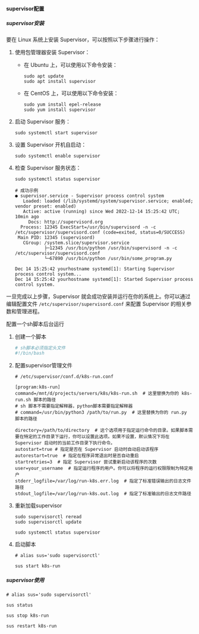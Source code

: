 #### supervisor配置

##### supervisor安装

要在 Linux 系统上安装 Supervisor，可以按照以下步骤进行操作：

1. 使用包管理器安装 Supervisor：
   - 在 Ubuntu 上，可以使用以下命令安装：
     ```shell
     sudo apt update
     sudo apt install supervisor
     ```
   - 在 CentOS 上，可以使用以下命令安装：
     ```shell
     sudo yum install epel-release
     sudo yum install supervisor
     ```

2. 启动 Supervisor 服务：
   ```shell
   sudo systemctl start supervisor
   ```

3. 设置 Supervisor 开机自启动：
   ```shell
   sudo systemctl enable supervisor
   ```

4. 检查 Supervisor 服务状态：
   ```shell
   sudo systemctl status supervisor
   
   # 成功示例
   ● supervisor.service - Supervisor process control system
      Loaded: loaded (/lib/systemd/system/supervisor.service; enabled; vendor preset: enabled)
      Active: active (running) since Wed 2022-12-14 15:25:42 UTC; 10min ago
        Docs: http://supervisord.org
     Process: 12345 ExecStart=/usr/bin/supervisord -n -c /etc/supervisor/supervisord.conf (code=exited, status=0/SUCCESS)
    Main PID: 12345 (supervisord)
      CGroup: /system.slice/supervisor.service
              ├─12345 /usr/bin/python /usr/bin/supervisord -n -c /etc/supervisor/supervisord.conf
              └─67890 /usr/bin/python /usr/bin/some_program.py
   
   Dec 14 15:25:42 yourhostname systemd[1]: Starting Supervisor process control system...
   Dec 14 15:25:42 yourhostname systemd[1]: Started Supervisor process control system.
   ```

一旦完成以上步骤，Supervisor 就会成功安装并运行在你的系统上。你可以通过编辑配置文件 `/etc/supervisor/supervisord.conf` 来配置 Supervisor 的相关参数和管理进程。



配置一个sh脚本后台运行

1. 创建一个脚本

   ```bash
   # sh脚本必须指定头文件
   #!/bin/bash
   ```

2. 配置supervisor管理文件

   ```shell
   # /etc/supervisor/conf.d/k8s-run.conf
   
   [program:k8s-run]
   command=/mnt/d/projects/servers/k8s/k8s-run.sh  # 这里替换为你的 k8s-run.sh 脚本的路径
   # sh 脚本不需要指定解释器，python脚本需要指定解释器
   # command=/usr/bin/python3 /path/to/run.py  # 这里替换为你的 run.py 脚本的路径
   
   directory=/path/to/directory  # 这个选项用于指定运行命令的目录。如果脚本需要在特定的工作目录下运行，你可以设置此选项。如果不设置，默认情况下将在 Supervisor 启动时的当前工作目录下执行命令。
   autostart=true # 指定是否在 Supervisor 启动时自动启动该程序
   autorestart=true  # 指定在程序异常退出时是否自动重启
   startretries=3  # 指定 Supervisor 尝试重新启动该程序的次数
   user=your_username  # 指定运行程序的用户。你可以将程序的运行权限限制为特定用户
   stderr_logfile=/var/log/run-k8s.err.log  # 指定了标准错误输出的日志文件路径
   stdout_logfile=/var/log/run-k8s.out.log  # 指定了标准输出的日志文件路径
   ```

3. 重新加载supervisor

   ```shell
   sudo supervisorctl reread
   sudo supervisorctl update
   
   sudo systemctl status supervisor
   ```

4. 启动脚本

   ```shell
   # alias sus='sudo supervisorctl'
   
   sus start k8s-run
   ```

   

##### supervisor使用

```shell
# alias sus='sudo supervisorctl'

sus status

sus stop k8s-run

sus restart k8s-run

```


